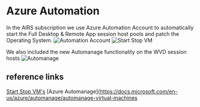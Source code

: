 
# Azure Automation

In the AIRS subscription we use Azure Automation Account to automatically start the Full Desktop & Remote App session host pools and patch the Operating System.
![Automation Account](https://chlams.blob.core.windows.net/public/reddogproductions/pics/automation/automation.png)
![Start Stop VM](https://chlams.blob.core.windows.net/public/reddogproductions/pics/automation/startstop.png)

We also included the new Automanage functionality on the WVD session hosts
![Automanage](https://chlams.blob.core.windows.net/public/reddogproductions/pics/automation/automanage.png)

## reference links

[Start Stop VM's](https://docs.microsoft.com/en-us/azure/automation/automation-solution-vm-management)
[Azure Automanage](<https://docs.microsoft.com/en-us/azure/automanage/automanage-virtual-machines>
